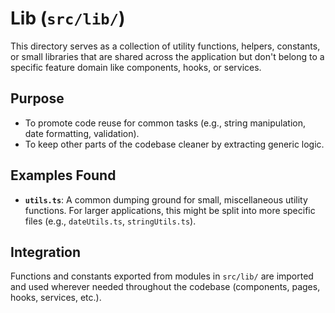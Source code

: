 # Lib (`src/lib/`)

This directory serves as a collection of utility functions, helpers, constants, or small libraries that are shared across the application but don't belong to a specific feature domain like components, hooks, or services.

## Purpose

-   To promote code reuse for common tasks (e.g., string manipulation, date formatting, validation).
-   To keep other parts of the codebase cleaner by extracting generic logic.

## Examples Found

-   **`utils.ts`**: A common dumping ground for small, miscellaneous utility functions. For larger applications, this might be split into more specific files (e.g., `dateUtils.ts`, `stringUtils.ts`).

## Integration

Functions and constants exported from modules in `src/lib/` are imported and used wherever needed throughout the codebase (components, pages, hooks, services, etc.). 